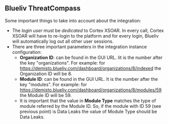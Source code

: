 ## Blueliv ThreatCompass
Some important things to take into account about the integration:
- The _login user_ must be _dedicated_ to Cortex XSOAR. In every call, Cortex XSOAR will have to re-login to the platform and for every login, Blueliv will automatically log out all other user sessions.
- There are three important parameters in the integration instance configuration:
    - **Organization ID**: can be found in the GUI URL. Iit is the number after the key "organizations". For example: for https://demisto.blueliv.com/dashboard/organizations/8/indexed the Organization ID will be 8.
    - **Module ID**: can be found in the GUI URL. It is the number after the key "modules". For example: for https://demisto.blueliv.com/dashboard/organizations/8/modules/59 the Module ID will be 59.
    - It is important that the value in **Module Type** matches the type of module referred by the Module ID. So, if the module with ID 59 (see previous point) is Data Leaks the value of Module Type should be Data Leaks.